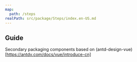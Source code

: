 ```yaml
---
map:
  path: /steps
realPath: src/package/Steps/index.en-US.md
---
```


## Guide

Secondary packaging components based on (antd-design-vue)[https://antdv.com/docs/vue/introduce-cn]
